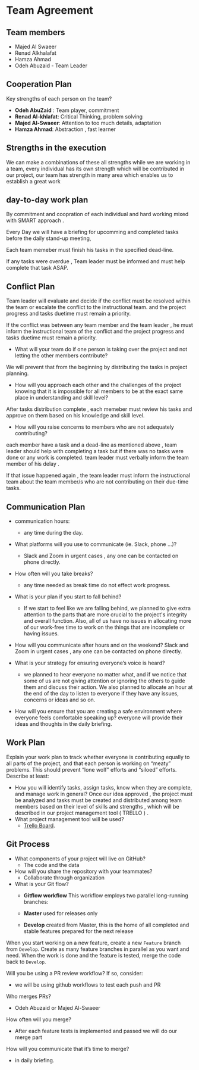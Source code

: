 # Team Agreement

## Team members
- Majed Al Swaeer
- Renad Alkhalafat
- Hamza Ahmad
- Odeh Abuzaid  - Team Leader


## Cooperation Plan
Key strengths of each person on the team?
  - **Odeh AbuZaid** : Team player, commitment
  - **Renad Al-khlafat**: Critical Thinking, problem solving
  - **Majed Al-Swaeer**:  Attention to too much details, adaptation
  - **Hamza Ahmad**: Abstraction , fast learner


## Strengths in the execution
We can make a combinations of these all strengths while we are working in a team, every individual has its own strength  which will be contributed in our project, our team has strength in many area which enables us to establish a great work


## day-to-day work plan
By commitment and coopration of each individual and hard working mixed with SMART approach .

Every Day we will have a briefing for upcomming and completed tasks before the daily stand-up meeting, 

Each team memeber must finish his tasks in the specified dead-line. 

If any tasks were overdue , Team leader must be informed and must help complete that task ASAP.

## Conflict Plan
Team leader will evaluate and decide if the conflict must be resolved within the team or escalate the conflict to the instructional team.
and the project progress and tasks duetime must remain a priority.  

If the conflict was between any team member and the team leader , he must inform the instructional team of the conflict and the project progress and tasks duetime must remain a priority.

- What will your team do if one person is taking over the project and not letting the other members contribute?

We will prevent that from the beginning by distributing the tasks in project planning.
 
- How will you approach each other and the challenges of the project knowing that it is impossible for all members to be at the exact same place in understanding and skill level?

After tasks distribution complete , each memeber must review his tasks and approve on them based on his knowledge and skill level.


- How will you raise concerns to members who are not adequately contributing?

each member have a task and a dead-line as mentioned above , team leader should help with completing a task but if there was no tasks were done or any work is completed. team leader must verbally inform the team member of his delay .

If that issue happened again , the team leader must inform the instructional team about the team member/s who are not contributing on their due-time tasks.

## Communication Plan
- communication hours:
    - any time during the day.  
- What platforms will you use to communicate (ie. Slack, phone …)?
    - Slack and Zoom
  in urgent cases , any one can be contacted on phone directly.
- How often will you take breaks?
    - any time needed as break time do not effect work progress.
- What is your plan if you start to fall behind?
    - If we start to feel like we are falling behind, we planned to give extra attention to the parts that are more crucial to the project's integrity and overall function. Also, all of us have no issues in allocating more of our work-free time to work on the things that are incomplete or having issues.
- How will you communicate after hours and on the weekend?
    Slack and Zoom
    in urgent cases , any one can be contacted on phone directly.
- What is your strategy for ensuring everyone’s voice is heard?
    - we planned to hear everyone no matter what, and if we notice that some of us are not giving attention or ignoring the others to guide them and discuss their action. We also planned to allocate an hour at the end of the day to listen to everyone if they have any issues, concerns or ideas and so on.
 
- How will you ensure that you are creating a safe environment where everyone feels comfortable speaking up?
everyone will provide their ideas and thoughts in the daily briefing. 


## Work Plan
Explain your work plan to track whether everyone is contributing equally to all parts of the project, and that each person is working on “meaty” problems. This should prevent “lone wolf” efforts and “siloed” efforts.
Describe at least:
- How you will identify tasks, assign tasks, know when they are complete, and manage work in general?
Once our idea approved , the project must be analyzed and tasks must be created and distributed among team members based on their level of skills and strengths , which will be described in our project management tool ( TRELLO ) .
- What project management tool will be used?
  - [Trello Board](https://trello.com/b/U50WFqkZ/pem). 

## Git Process

- What components of your project will live on GitHub?
    - The code and the data
- How will you share the repository with your teammates?
    - Collaborate through organization  
- What is your Git flow?
    - **Gitflow workflow**
    This workflow employs two parallel long-running branches:

    - **Master**
    used for releases only
    
    - **Develop**
    created from Master, this is the home of all completed and stable features prepared for the next release

When you start working on a new feature, create a new `Feature` branch from `Develop`. Create as many feature branches in parallel as you want and need. When the work is done and the feature is tested, merge the code back to `Develop`.

Will you be using a PR review workflow? If so, consider:
  - we will be using github workflows to test each push and PR

Who merges PRs?
  - Odeh Abuzaid or Majed Al-Swaeer 

How often will you merge?
  - After each feature tests is implemented and passed we will do our merge part

How will you communicate that it’s time to merge?
  - in daily briefing.
